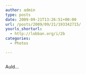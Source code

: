 ```yaml
---
author: admin
type: posts
date: 2009-09-21T13:26:51+00:00
url: /posts/2009/09/21/193342715/
yourls_shorturl:
  - http://lobban.org/i/2b
categories:
  - Photos

---
```

<div class="figure">
  <img src="http://andy.lobban.org/photo/1280/193342715/1/tumblr_kqbpcrIG531qzrl7b" alt="" />
</div>

Auld&#8230;
